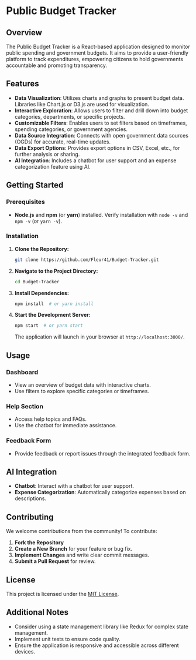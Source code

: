 # Public Budget Tracker

## Overview

The Public Budget Tracker is a React-based application designed to monitor public spending and government budgets. It aims to provide a user-friendly platform to track expenditures, empowering citizens to hold governments accountable and promoting transparency.

## Features

- **Data Visualization**: Utilizes charts and graphs to present budget data. Libraries like Chart.js or D3.js are used for visualization.
- **Interactive Exploration**: Allows users to filter and drill down into budget categories, departments, or specific projects.
- **Customizable Filters**: Enables users to set filters based on timeframes, spending categories, or government agencies.
- **Data Source Integration**: Connects with open government data sources (OGDs) for accurate, real-time updates.
- **Data Export Options**: Provides export options in CSV, Excel, etc., for further analysis or sharing.
- **AI Integration**: Includes a chatbot for user support and an expense categorization feature using AI.

## Getting Started

### Prerequisites

- **Node.js** and **npm** (or **yarn**) installed. Verify installation with `node -v` and `npm -v` (or `yarn -v`).

### Installation

1. **Clone the Repository:**

    ```bash
    git clone https://github.com/Fleur41/Budget-Tracker.git
    ```

2. **Navigate to the Project Directory:**

    ```bash
    cd Budget-Tracker
    ```

3. **Install Dependencies:**

    ```bash
    npm install  # or yarn install
    ```

4. **Start the Development Server:**

    ```bash
    npm start  # or yarn start
    ```

    The application will launch in your browser at `http://localhost:3000/`.

## Usage

### Dashboard

- View an overview of budget data with interactive charts.
- Use filters to explore specific categories or timeframes.

### Help Section

- Access help topics and FAQs.
- Use the chatbot for immediate assistance.

### Feedback Form

- Provide feedback or report issues through the integrated feedback form.

## AI Integration

- **Chatbot**: Interact with a chatbot for user support.
- **Expense Categorization**: Automatically categorize expenses based on descriptions.

## Contributing

We welcome contributions from the community! To contribute:

1. **Fork the Repository**
2. **Create a New Branch** for your feature or bug fix.
3. **Implement Changes** and write clear commit messages.
4. **Submit a Pull Request** for review.

## License

This project is licensed under the [MIT License](LICENSE).

## Additional Notes

- Consider using a state management library like Redux for complex state management.
- Implement unit tests to ensure code quality.
- Ensure the application is responsive and accessible across different devices.

